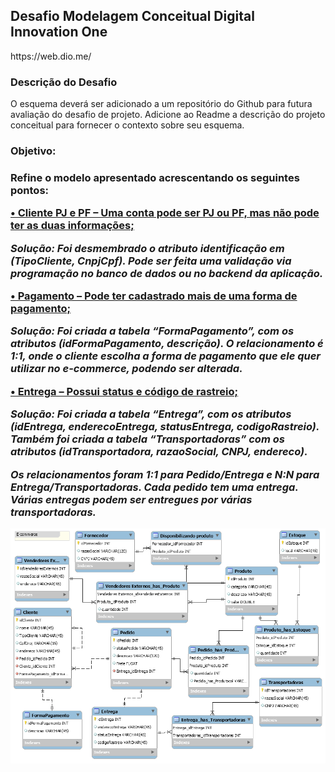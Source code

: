 <h2>Desafio Modelagem Conceitual Digital Innovation One </h2>

<p>https://web.dio.me/</p>


<h3>Descrição do Desafio</h3>

<p>O esquema deverá ser adicionado a um repositório do Github para futura avaliação do desafio de projeto. Adicione ao Readme a descrição do projeto conceitual para 
  fornecer o contexto sobre seu esquema.</P>

<h3>Objetivo:<h3>
<p>Refine o modelo apresentado acrescentando os seguintes pontos:</p>
  <p> <u>•	Cliente PJ e PF – Uma conta pode ser PJ ou PF, mas não pode ter as duas informações;</u></p>
<p><i>Solução: Foi desmembrado o atributo identificação em (TipoCliente, CnpjCpf). Pode ser feita uma validação via programação no banco de dados ou no backend da aplicação.</i></p>
  <p><u>•	Pagamento – Pode ter cadastrado mais de uma forma de pagamento;</u></p>
<p><i>Solução: Foi criada a tabela “FormaPagamento”, com os atributos (idFormaPagamento, descrição). 
O relacionamento é 1:1, onde o cliente escolha a forma de pagamento que ele quer utilizar no e-commerce, podendo ser alterada.</i></p>
  <p><u>•	Entrega – Possui status e código de rastreio;</u></p>
<p><i>Solução: Foi criada a tabela “Entrega”, com os atributos (idEntrega, enderecoEntrega, statusEntrega, codigoRastreio). Também foi criada a tabela “Transportadoras” com os atributos (idTransportadora, razaoSocial, CNPJ, endereco).</p>
<p>Os relacionamentos foram 1:1 para Pedido/Entrega e N:N para Entrega/Transportadoras. Cada pedido tem uma entrega. Várias entregas podem ser entregues por várias transportadoras.</i></p>

<img src="https://github.com/fabio-leandro/desafio-dio-bd/blob/main/modelo%20conceitual%20ecommerce.png" alt="Modelo Conceitual Ecommerce">

